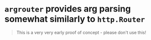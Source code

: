 # `argrouter` provides arg parsing somewhat similarly to `http.Router`
> This is a very very early proof of concept - please don't use this!
